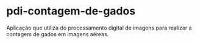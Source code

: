 # pdi-contagem-de-gados
Aplicação que utiliza do processamento digital de imagens para realizar a contagem de gados em imagens aéreas.
